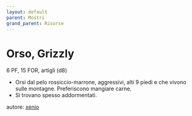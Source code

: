 ```yaml
---
layout: default
parent: Mostri
grand_parent: Risorse
---
```


# Orso, Grizzly
6 PF, 15 FOR, artigli (d8)  
- Orsi dal pelo rossiccio-marrone, aggressivi, alti 9 piedi e che vivono sulle montagne. Preferiscono mangiare carne.
- Si trovano spesso addormentati.

autore: [xenio](https://xenioinabottle.blogspot.com)
